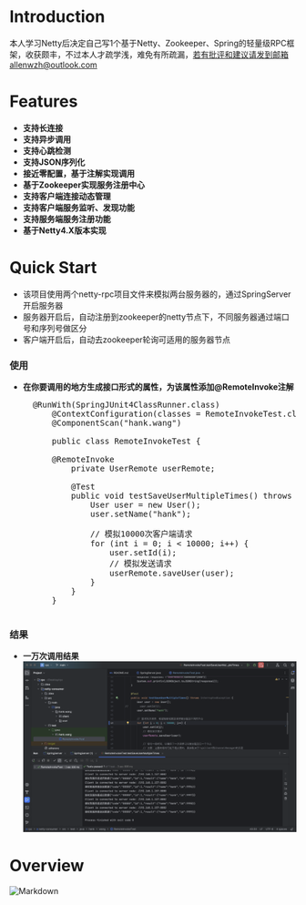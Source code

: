 # Introduction 
本人学习Netty后决定自己写1个基于Netty、Zookeeper、Spring的轻量级RPC框架，收获颇丰，不过本人才疏学浅，难免有所疏漏，若有批评和建议请发到邮箱allenwzh@outlook.com


# Features
- **支持长连接**
- **支持异步调用**
- **支持心跳检测**
- **支持JSON序列化**
- **接近零配置，基于注解实现调用**
- **基于Zookeeper实现服务注册中心**
- **支持客户端连接动态管理**
- **支持客户端服务监听、发现功能**
- **支持服务端服务注册功能**
- **基于Netty4.X版本实现**

# Quick Start
- 该项目使用两个netty-rpc项目文件来模拟两台服务器的，通过SpringServer开启服务器
- 服务器开启后，自动注册到zookeeper的netty节点下，不同服务器通过端口号和序列号做区分
- 客户端开启后，自动去zookeeper轮询可适用的服务器节点

### 使用
- **在你要调用的地方生成接口形式的属性，为该属性添加@RemoteInvoke注解**
	<pre>
  	@RunWith(SpringJUnit4ClassRunner.class)
		@ContextConfiguration(classes = RemoteInvokeTest.class)
		@ComponentScan("hank.wang")
  
		public class RemoteInvokeTest {
    	
  		@RemoteInvoke
			private UserRemote userRemote;
	
			@Test
			public void testSaveUserMultipleTimes() throws InterruptedException {
				User user = new User();
				user.setName("hank");
		
				// 模拟10000次客户端请求
				for (int i = 0; i < 10000; i++) {
					user.setId(i);
					// 模拟发送请求
					userRemote.saveUser(user);
				}
			}
		}
	</pre>

### 结果
- **一万次调用结果**
![10000result](resource/10000result.png)




# Overview

![Markdown](https://s1.ax1x.com/2018/07/06/PZK3SP.png)
